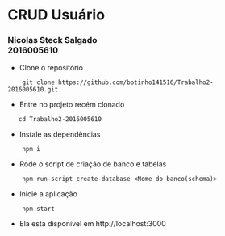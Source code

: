 # CRUD Usuário

### Nicolas Steck Salgado <br>2016005610

- Clone o repositório 
```shell
	git clone https://github.com/botinho141516/Trabalho2-2016005610.git
```

- Entre no projeto recém clonado
 ```shell
	cd Trabalho2-2016005610
```


- Instale as dependências
```shell
	npm i
```

- Rode o script de criação de banco e tabelas
```shell
	npm run-script create-database <Nome do banco(schema)>
```

- Inicie a aplicação
```shell
	npm start
```

- Ela esta disponível em http://localhost:3000